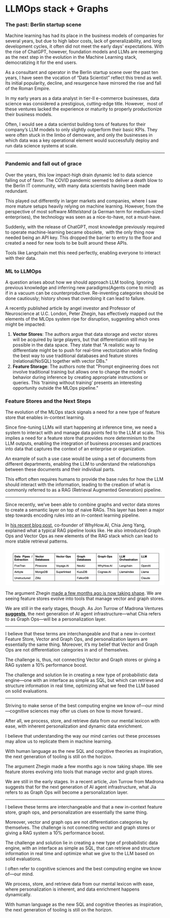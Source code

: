 # LLMOps stack + Graphs

### The past: Berlin startup scene

Machine learning has had its place in the business models of companies for several years, but due to high labor costs, lack of generalizability, and long development cycles, it often did not meet the early days' expectations. With the rise of ChatGPT, however, foundation models and LLMs are reemerging as the next step in the evolution in the Machine Learning stack, democratizing it for the end users.

As a consultant and operator in the Berlin startup scene over the past ten years, I have seen the vocation of “Data Scientist” reflect this trend as well. Its initial popularity, decline, and resurgence have mirrored the rise and fall of the Roman Empire.

In my early years as a data analyst in tier-II e-commerce businesses, data science was considered a prestigious, cutting-edge title. However,  most of these ventures lacked the experience or maturity to properly productionize their business models.

Often, I would see a data scientist building tons of features for their company’s LLM models to only slightly outperform their basic KPIs. They were often stuck in the limbo of demoware, and only the businesses in which data was a key operational element would successfully deploy and run data science systems at scale.

---

### Pandemic and fall out of grace

Over the years, this low impact-high drain dynamic led to data science falling out of favor. The COVID pandemic seemed to deliver a death blow to the Berlin IT community, with many data scientists having been made redundant.

This played out differently in larger markets and companies, where I saw more mature setups heavily relying on machine learning. However, from the perspective of most software *Mittelstand* (a German term for medium-sized enterprises), the technology was seen as a nice-to-have, not a must-have.

Suddenly, with the release of ChatGPT, most knowledge previously required to operate machine-learning became obsolete,  with the only thing now needed being an API key. This dropped the barrier to entry to the floor and created a need for new tools to be built around these APIs.

Tools like Langchain met this need perfectly, enabling everyone to interact with their data.

### **ML to LLMOps**

A question arises about how we should approach LLM tooling. Ignoring previous knowledge and inferring new paradigms(Agents come to mind)  as if in a vacuum can be counterproductive. Re-inventing categories should be done cautiously; history shows that overdoing it can lead to failure.

A recently published article by angel investor and Professor of Neuroscience at U.C. London, Peter Zhegin, has effectively mapped out the elements of the MLOps system ripe for disruption, suggesting which ones might be impacted:

1. **Vector Stores**: The authors argue that data storage and vector stores will be acquired by large players, but that differentiation still may be possible in the data space. They state that "A realistic way to differentiate might be to push for real-time vectorization while finding the best way to use traditional databases and feature stores (relational/NoSQL) together with vector DBs."
2. **Feature Storage**: The authors note that "Prompt engineering does not involve traditional training but allows one to change the model's behavior during inference by creating appropriate instructions or queries. This ‘training without training’ presents an interesting opportunity outside the MLOps pipeline."

### **Feature Stores and the Next Steps**

The evolution of the MLOps stack signals a need for a new type of feature store that enables in-context learning.

Since fine-tuning LLMs will start happening at inference time, we need a system to interact with and manage data points fed to the LLM at scale. This implies a need for a feature store that provides more determinism to the LLM outputs, enabling the integration of business processes and practices into data that captures the context of an enterprise or organization.

An example of such a use case would be using a set of documents from different departments, enabling the LLM to understand the relationships between these documents and their individual parts.

This effort often requires humans to provide the base rules for how the LLM should interact with the information, leading to the creation of what is commonly referred to as a RAG (Retrieval Augmented Generation) pipeline.

---

Since recently, we’ve been able to combine graphs and vector data stores to create a semantic layer on top of naive RAGs. This layer has been a major step towards encoding rules into an in-context learning pipeline.

In [his recent blog post](https://medium.com/enterprise-rag/understanding-the-knowledge-graph-rag-opportunity-694b61261a9c), co-founder of WhyHow.AI, Chia Jeng Yang, explained what a typical RAG pipeline looks like. He also introduced Graph Ops and Vector Ops as new elements of the RAG stack which can lead to more stable retrieval patterns.

![Shiny_new_LLMOps/Untitled.png](Shiny_new_LLMOps/Untitled.png)

The argument Zhegin [made a few months ago is now taking shape](https://investingbyapproximation.substack.com/p/the-stunning-rise-of-llmops-navigating?r=2jos7&utm_campaign=post&utm_medium=web&triedRedirect=true). We are seeing feature stores evolve into tools that manage vector and graph stores.

We are still in the early stages, though. As Jon Turrow of Madrona Ventures  [**suggests**](https://www.madrona.com/the-rise-of-ai-agent-infrastructure/), the next generation of AI agent infrastructure—what Chia refers to as Graph Ops—will be a personalization layer.

---

I believe that these terms are interchangeable and that a new in-context Feature Store, Vector and Graph Ops, and personalization layers are essentially the same thing. Moreover, it’s my belief that Vector and Graph Ops are not differentiation categories in and of themselves.

The challenge is, thus, not connecting Vector and Graph stores or giving a RAG system a 10% performance boost.

The challenge and solution lie in creating a new type of probabilistic data engine—one with an interface as simple as SQL, but which can retrieve and structure information in real time, optimizing what we feed the LLM based on solid evaluations.

---

Striving to make sense of the best computing engine we know of—our mind—cognitive sciences may offer us clues on how to move forward..

After all, we process, store, and retrieve data from our mental lexicon with ease, with inherent personalization and dynamic data enrichment.

I believe that understanding the way our mind carries out these processes may allow us to replicate them in machine learning.

With human language as the new SQL and cognitive theories as inspiration, the next generation of tooling is still on the horizon.

The argument Zhegin made a few months ago is now taking shape. We see feature stores evolving into tools that manage vector and graph stores.

We are still in the early stages. In a recent article, Jon Turrow from Madrona suggests that for the next generation of AI agent infrastructure, what Jia refers to as Graph Ops will become a personalization layer.

---

I believe these terms are interchangeable and that a new in-context feature store, graph ops, and personalization are essentially the same thing.

Moreover, vector and graph ops are not differentiation categories by themselves. The challenge is not connecting vector and graph stores or giving a RAG system a 10% performance boost.

The challenge and solution lie in creating a new type of probabilistic data engine, with an interface as simple as SQL, that can retrieve and structure information in real time and optimize what we give to the LLM based on solid evaluations.

I often refer to cognitive sciences and the best computing engine we know of—our mind.

We process, store, and retrieve data from our mental lexicon with ease, where personalization is inherent, and data enrichment happens dynamically.

With human language as the new SQL and cognitive theories as inspiration, the next generation of tooling is still on the horizon.